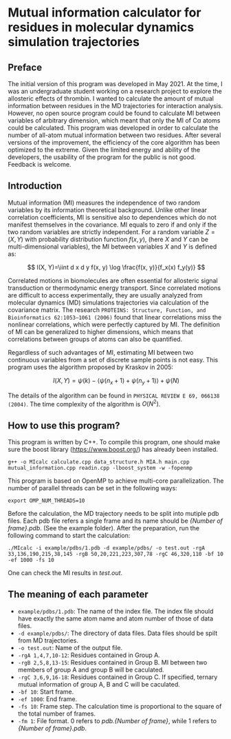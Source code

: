 
# Mutual information calculator for residues in molecular dynamics simulation trajectories
## Preface
The initial version of this program was developed in May 2021. At the time, I was an undergraduate student working on a research project to explore the allosteric effects of thrombin. I wanted to calculate the amount of mutual information between residues in the MD trajectories for interaction analysis. However, no open source program could be found to calculate MI between variables of arbitrary dimension, which meant that only the MI of Cα atoms could be calculated. This program was developed in order to calculate the number of all-atom mutual information between two residues. After several versions of the improvement, the efficiency of the core algorithm has been optimized to the extreme. Given the limited energy and ability of the developers, the usability of the program for the public is not good. Feedback is welcome.

## Introduction
Mutual information (MI) measures the independence of two random variables by its information theoretical background. Unlike other linear correlation coefficients, MI is sensitive also to dependences which do not manifest themselves in the covariance. MI equals to zero if and only if the two random variables are strictly independent. For a random variable $Z=(X,Y)$ with probability distribution function $f(x,y)$, (here $X$ and $Y$ can be multi-dimensional variables), the MI between variables $X$ and $Y$ is defined as:

$$
I(X, Y)=\iint d x d y f(x, y) \log \frac{f(x, y)}{f_x(x) f_y(y)}
$$


Correlated motions in biomolecules are often essential for allosteric signal transduction or thermodynamic energy transport. Since correlated motions are difficult to access experimentally, they are usually analyzed from molecular dynamics (MD) simulations trajectories via calculation of the covariance matrix. The research `PROTEINS: Structure, Function, and Bioinformatics 62:1053–1061 (2006)` found that linear correlations miss the nonlinear correlations, which were perfectly captured by MI. The definition of MI can be generalized to higher dimensions, which means that correlations between groups of atoms can also be quantified.

Regardless of such advantages of MI, estimating MI between two continuous variables from a set of discrete sample points is not easy. This program uses the algorithm proposed by Kraskov in 2005:

$$
I(X, Y)=\psi(k)-\left\langle\psi\left(n_x+1\right)+\psi\left(n_y+1\right)\right\rangle+\psi(N)
$$

The details of the algorithm can be found in `PHYSICAL REVIEW E 69, 066138 (2004)`. The time complexity of the algorithm is $O(N^2)$.

## How to use this program?
This program is written by C++. To compile this program, one should make sure the boost library (https://www.boost.org/) has already been installed.
```
g++ -o MIcalc calculate.cpp data_structure.h MIA.h main.cpp mutual_information.cpp readin.cpp -lboost_system -w -fopenmp
```
This program is based on OpenMP to achieve multi-core parallelization. The number of parallel threads can be set in the following ways:
```
export OMP_NUM_THREADS=10
```
Before the calculation, the MD trajectory needs to be split into mutiple pdb files. Each pdb file refers a single frame and its name should be *{Number of frame}.pdb*. (See the example folder). After the preparation, run the following command to start the calculation:
```
./MIcalc -i example/pdbs/1.pdb -d example/pdbs/ -o test.out -rgA 33,136,190,215,38,145 -rgB 50,20,221,223,307,78 -rgC 46,320,110 -bf 10 -ef 1000 -fs 10
```
One can check the MI results in *test.out*.

## The meaning of each parameter
- ```example/pdbs/1.pdb```: The name of the index file. The index file should have exactly the same atom name and atom number of those of data files.
- ```-d example/pdbs/```: The directory of data files. Data files should be spilt from MD trajectories.
- ```-o test.out```: Name of the output file.
- ```-rgA 1,4,7,10-12```: Residues contained in Group A.
- ```-rgB 2,5,8,13-15```: Residues contained in Group B. MI between two members of group A and group B will be caculated.
- ```-rgC 3,6,9,16-18```: Residues contained in Group C. If specified, ternary mutual information of group A, B and C will be caculated.
- ```-bf 10```: Start frame.
- ```-ef 1000```: End frame.
- ```-fs 10```: Frame step. The calculation time is proportional to the square of the total number of frames.
- ```-fm 1```: File format. 0 refers to *pdb.{Number of frame}*, while 1 refers to *{Number of frame}.pdb*.
